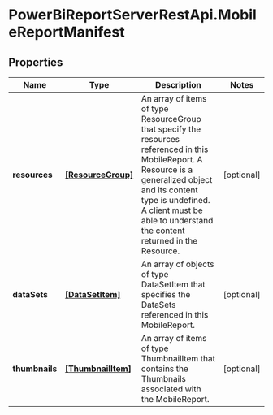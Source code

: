 # PowerBiReportServerRestApi.MobileReportManifest

## Properties
Name | Type | Description | Notes
------------ | ------------- | ------------- | -------------
**resources** | [**[ResourceGroup]**](ResourceGroup.md) | An array of items of type ResourceGroup that specify the resources referenced in this MobileReport. A Resource is a generalized object and its content type is undefined.  A client must be able to understand the content returned in the Resource. | [optional] 
**dataSets** | [**[DataSetItem]**](DataSetItem.md) | An array of objects of type DataSetItem that specifies the DataSets referenced in this MobileReport. | [optional] 
**thumbnails** | [**[ThumbnailItem]**](ThumbnailItem.md) | An array of items of type ThumbnailItem that contains the Thumbnails associated with the MobileReport. | [optional] 


